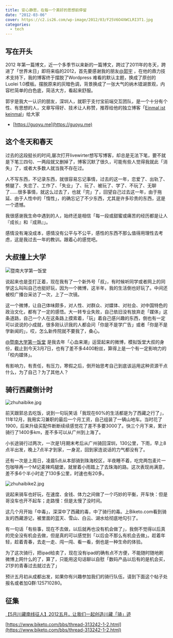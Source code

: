 ```yaml
---
title: 安心静思，在每一个美好的思想前停留
date: "2012-03-06"
cover: https://c2.is26.com/wp-image/2012/03/F25V6O4XWCLRI3T1.jpg
categories:
  - tech
---
```


## 写在开头

2012 年第一篇博文，近一个多季节以来新的一篇博文，跨过了2011年的冬天，跨进了「世界末日」即将来临的2012，首先要感谢我的朋友[@郭宇](https://weibo.com/turingou) ，在他的鼎力技术支持下，我的博客终于摆脱了Wordpress 难看的默认主题，换成了原创的Luolei 1.0模板。摆脱原来的灰暗色调，背景换成了一张大气的纳木错湖景观，内容栏简单的白色底，简洁大方，看起来舒服。

郭宇是我大一认识的朋友，深圳人，就职于支付宝前端交互团队，是一个十分有个性、有思想的人，文章写得好、技术让人称赞，推荐给他的独立博客「[Einmal ist keinmal](https://blog.guoyu.me/)」给大家

- [https://guoyu.me](https://guoyu.me)

## 这个冬天和春天

过去的这段挺长的时间,屡次打开livewirter想写写博客，却总是无法下笔，要不就是下笔三四句、一两段就又删掉了，博客沉默了很久，可能有些人觉得我就此「消失」了，或者大多数人就当我不存在过。

人不写东西，不记录东西，就很容易忘记事情，过去的这一年，恋爱了、出轨了、劈腿了、失恋了、工作了、「失业」了、玩了、被玩了、学了、不玩了、无聊了……很多事情，就这么过去了，也就「完」了，回望自己过去这一年，由于拖延、由于人性中的「惰性」，的确忘记了不少东西，尤其是许多珍贵的东西，这是一个遗憾。

我很感谢我生命中遇到的人，始终还是相信「每一段或甜蜜或痛苦的经历都是让人『成长』和『成熟』」。

感情没有淹没成本，感情没有公平与不公平，感性的东西不那么值得用理性去考虑，这是我过去一年的教训。跟着心的感觉吧。

## 大叔撞上大学

![暨南大学第一饭堂](https://tp3.sinaimg.cn/2415939402/180/5620226140/1)

说起来也是歪打正着，现在我有了一个新外号「叔」，有时候听同学或者网上的同学这么叫叫自己也挺好玩，因为一个微博，这半年，我的生活倒也好玩了。中间还被校广播台采访了一次，上了一次镜。

这一个微博，让自己体味颇多，对人性、对群众、对媒体、对社会、对中国特色的政治文化，都有了一定的感悟。大一转专业失败，自己依旧没有放弃走「媒体」这条道路，自己一个人在这条路上摸索着，「玩」着自己感兴趣的东西，倒也有一定可以说说的小成就，很多刚认识我的人都会问「你是不是学广告」或者「你是不是学新闻的」，哎，怎么新传院就不要我了，桑心。

[@暨南大学第一饭堂](https://weibo.com/jnufan) 是我去年「心血来潮」运营起来的微博，模拟饭堂大叔的身份，截止到今天3月7日，也有了差不多4400粉丝，算得上是一个有一定影响力的「校内媒体」。

有影响力，有责任，有压力，寒假之后，倒开始思考自己到底该运用这种资源干点什么，为了自己？为了其他人？

## 骑行西藏倒计时

![zhuhaibike.jpg](https://c2.is26.com/wp-image/2012/03/zhuhaibike.jpg)

前天跟郭总去吃饭，说到一句玩笑话「我现在60%的生活都是为了西藏之行了」，11年12月，我用实习兼职的最后一个月工资，自己组装了一辆山地车。当时花了1900，后来升级买配件断断续续感觉花了差不多要3000了。快三个月下来，累计骑行了1400多km，差不多可以从广州到上海了。

小长途骑行过两次，一次是1月期末考后从广州骑回深圳，130公里，下雨，早上8点半出发，晚上7点半才到家，一身泥，回到家连说话的力气都没有了。

还有一次是上周日，凌晨5点从本部骑到珠海校区，半夜睡不着，吃完两包麦片一包咖啡再一个M记麦辣鸡腿堡，就冒着小雨踏上了去珠海的路。这次表现尚满意，差不多6个半小时走了130多公里，时速也有20多。

![zhuhaibike2.jpg](https://c2.is26.com/wp-image/2012/03/zhuhaibike2.jpg)

说起来骑车也好玩，在速度、金钱、体力之间做了一个巧妙的平衡，开车快：但是哥没车也开不起车；走路慢：但是太慢了没时间。

这几个月开始「中毒」，深深中了西藏的毒，中了骑行的毒。上Biketo.com看到骑友的西藏游记，被里面的蓝天、雪山、白云、湖水给彻底地勾引了。

有一句话「有些事，现在不去做，以后就再也没有机会做了」，我倒不觉得以后真的完全没有机会去做，但是真的可以感觉到「以后会不那么有机会去做」。趁着年轻，趁着青春，去走一走、闯一闯、看一看，倒也是一种生命的体验。

为了这次骑行，把ipad给卖了，现在没有ipad的确有点不方便，不能随时随地刷微博上网什么的了，算了，只能用这句话聊以自慰「数码产品以后有的是机会买，21岁的青春过去就过去了」

预计五月初从成都出发，如果你有兴趣参加我们的骑行队伍，请到下面这个帖子处报名或者加Q群:125710280。

## 征集

[【5月川藏南线征人】2012五月，让我们一起创造川藏「骑」迹](https://www.biketo.com/bbs/thread-313242-1-1.html)

[https://www.biketo.com/bbs/thread-313242-1-2.html](https://www.biketo.com/bbs/thread-313242-1-2.html)
